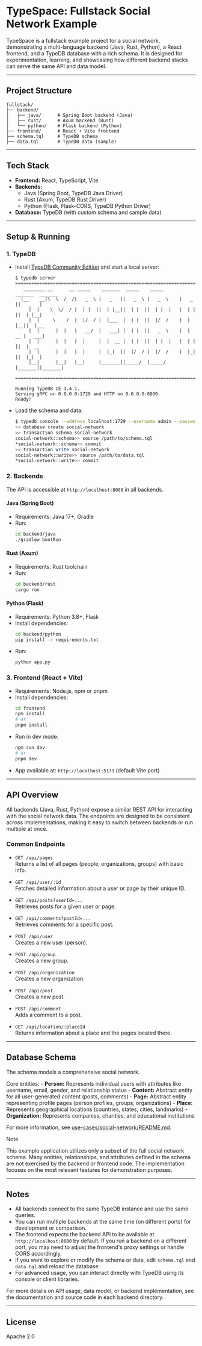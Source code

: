 # TypeSpace: Fullstack Social Network Example

TypeSpace is a fullstack example project for a social network, demonstrating a multi-language backend (Java, Rust, Python), a React frontend, and a TypeDB database with a rich schema. It is designed for experimentation, learning, and showcasing how different backend stacks can serve the same API and data model.

---

## Project Structure

```
fullstack/
├── backend/
│   ├── java/      # Spring Boot backend (Java)
│   ├── rust/      # Axum backend (Rust)
│   └── python/    # Flask backend (Python)
├── frontend/      # React + Vite frontend
├── schema.tql     # TypeDB schema
├── data.tql       # TypeDB data (sample)
```

---

## Tech Stack

- **Frontend:** React, TypeScript, Vite
- **Backends:**
  - Java (Spring Boot, TypeDB Java Driver)
  - Rust (Axum, TypeDB Rust Driver)
  - Python (Flask, Flask-CORS, TypeDB Python Driver)
- **Database:** TypeDB (with custom schema and sample data)

---

## Setup & Running

### 1. TypeDB
- Install [TypeDB Community Edition](https://typedb.com/docs/manual/install/CE) and start a local server:
  ```
  $ typedb server
  =====================================================================================
     ________ __      __ _____    _______  _____    _____       _______  _______
    |__    __|\  \  /  /|   _  \ |   _   ||   _  \ |   _  \    |   _   ||   _   |
       |  |    \  \/  / |  | |  ||  | |__||  | |  ||  | |  |   |  | |  ||  | |__|
       |  |     \    /  |  |/  / |  |___  |  | |  ||  |/  /    |  | |__||  |___
       |  |      |  |   |   __/  |   ___| |  | |  ||   _  \    |  |  __ |   ___|
       |  |      |  |   |  |     |  |  __ |  | |  ||  | |  |   |  | |  ||  |  __
       |  |      |  |   |  |     |  |_|  ||  |/  / |  |/  /    |  |_|  ||  |_|  |
       |__|      |__|   |__|     |_______||_____/  |_____/     |_______||_______|

  =====================================================================================

  Running TypeDB CE 3.4.1.
  Serving gRPC on 0.0.0.0:1729 and HTTP on 0.0.0.0:8000.
  Ready!
  ```
- Load the schema and data:
  ```bash
  $ typedb console --address localhost:1729 --username admin --password password --tls-disabled
  >> database create social-network
  >> transaction schema social-network
  social-network::schema>> source /path/to/schema.tql
  *social-network::schema>> commit
  >> transaction write social-network
  social-network::write>> source /path/to/data.tql
  *social-network::write>> commit
  ```

### 2. Backends

The API is accessible at `http://localhost:8080` in all backends.

#### Java (Spring Boot)
- Requirements: Java 17+, Gradle
- Run:
  ```bash
  cd backend/java
  ./gradlew bootRun
  ```

#### Rust (Axum)
- Requirements: Rust toolchain
- Run:
  ```bash
  cd backend/rust
  cargo run
  ```

#### Python (Flask)
- Requirements: Python 3.8+, Flask
- Install dependencies:
  ```bash
  cd backend/python
  pip install -r requirements.txt
  ```
- Run:
  ```bash
  python app.py
  ```

### 3. Frontend (React + Vite)
- Requirements: Node.js, npm or pnpm
- Install dependencies:
  ```bash
  cd frontend
  npm install
  # or
  pnpm install
  ```
- Run in dev mode:
  ```bash
  npm run dev
  # or
  pnpm dev
  ```
- App available at: `http://localhost:5173` (default Vite port)

---

## API Overview

All backends (Java, Rust, Python) expose a similar REST API for interacting with the social network data. The endpoints are designed to be consistent across implementations, making it easy to switch between backends or run multiple at once.

### Common Endpoints

- `GET /api/pages`  
  Returns a list of all pages (people, organizations, groups) with basic info.

- `GET /api/user/:id`  
  Fetches detailed information about a user or page by their unique ID.

- `GET /api/posts?userId=...`  
  Retrieves posts for a given user or page.

- `GET /api/comments?postId=...`  
  Retrieves comments for a specific post.

- `POST /api/user`  
  Creates a new user (person).

- `POST /api/group`  
  Creates a new group.

- `POST /api/organization`  
  Creates a new organization.

- `POST /api/post`  
  Creates a new post.

- `POST /api/comment`  
  Adds a comment to a post.

- `GET /api/location/:placeId`  
  Returns information about a place and the pages located there.

---

## Database Schema

The schema models a comprehensive social network.

Core entities:
    - **Person:** Represents individual users with attributes like username, email, gender, and relationship status
    - **Content:** Abstract entity for all user-generated content (posts, comments)
    - **Page:** Abstract entity representing profile pages (person profiles, groups, organizations)
    - **Place:** Represents geographical locations (countries, states, cities, landmarks)
    - **Organization:** Represents companies, charities, and educational institutions

For more information, see [use-cases/social-network/README.md](../use-cases/social-network/README.md#schema-overview).

> [!NOTE]
> This example application utilizes only a subset of the full social network schema. Many entities, relationships, and attributes defined in the schema are not exercised by the backend or frontend code. The implementation focuses on the most relevant features for demonstration purposes.

---

## Notes

- All backends connect to the same TypeDB instance and use the same queries.
- You can run multiple backends at the same time (on different ports) for development or comparison.
- The frontend expects the backend API to be available at `http://localhost:8080` by default. If you run a backend on a different port, you may need to adjust the frontend's proxy settings or handle CORS accordingly.
- If you want to explore or modify the schema or data, edit `schema.tql` and `data.tql` and reload the database.
- For advanced usage, you can interact directly with TypeDB using its console or client libraries.

For more details on API usage, data model, or backend implementation, see the documentation and source code in each backend directory.

---

## License
Apache 2.0 
